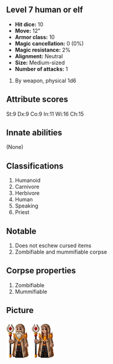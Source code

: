 ## Level 7 human or elf

- **Hit dice:** 10
- **Move:** 12"
- **Armor class:** 10
- **Magic cancellation:** 0 (0%)
- **Magic resistance:** 2%
- **Alignment:** Neutral
- **Size:** Medium-sized
- **Number of attacks:** 1
1. By weapon, physical 1d6

## Attribute scores

St:9 Dx:9 Co:9 In:11 Wi:16 Ch:15

## Innate abilities

(None)

## Classifications

1. Humanoid
2. Carnivore
3. Herbivore
4. Human
5. Speaking
6. Priest

## Notable

1. Does not eschew cursed items
2. Zombifiable and mummifiable corpse

## Corpse properties

1. Zombifiable
2. Mummifiable

## Picture

![Priest](https://github.com/hyvanmielenpelit/GnollHackTileSet/blob/main/Monsters/priest/priest.png?raw=true) ![Priestess](https://github.com/hyvanmielenpelit/GnollHackTileSet/blob/main/Monsters/priest/priest_female.png)
